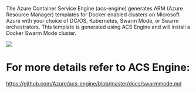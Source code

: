 The Azure Container Service Engine (acs-engine) generates ARM (Azure Resource Manager) templates for Docker enabled clusters on Microsoft Azure with your choice of DC/OS, Kubernetes, Swarm Mode, or Swarm orchestrators. This template is generated using ACS Engine and will install a Docker Swarm Mode cluster.

<a href="https://portal.azure.com/#create/Microsoft.Template/uri/https%3A%2F%2Fraw.githubusercontent.com%2FTVDKoni%2Fazure-quickstart-templates%2Fmaster%2F101-acsengine-swarmmode%2Fazuredeploy.json" target="_blank">
    <img src="http://azuredeploy.net/deploybutton.png"/>
</a>

# For more details refer to ACS Engine: 

https://github.com/Azure/acs-engine/blob/master/docs/swarmmode.md
